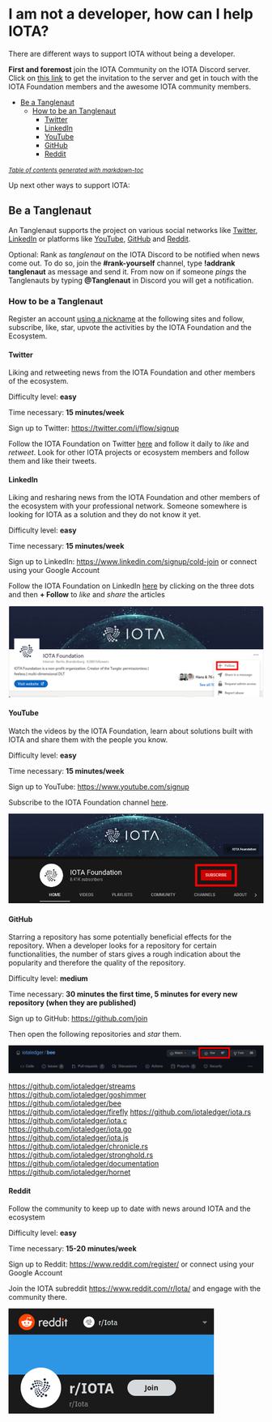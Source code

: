 # I am not a developer, how can I help IOTA?

There are different ways to support IOTA without being a developer.

**First and foremost** join the IOTA Community on the IOTA Discord server. Click on [this link](http://discord.iota.org/) to get the invitation to the server and get in touch with the IOTA Foundation members and the awesome IOTA community members.

  * [Be a Tanglenaut](#be-a-tanglenaut)
    + [How to be an Tanglenaut](#how-to-be-a-tanglenaut)
      - [Twitter](#twitter)
      - [LinkedIn](#linkedin)
      - [YouTube](#youtube)
      - [GitHub](#github)
      - [Reddit](#reddit)

<small><i><a href='http://ecotrust-canada.github.io/markdown-toc/'>Table of contents generated with markdown-toc</a></i></small>

Up next other ways to support IOTA:

## Be a Tanglenaut

An Tanglenaut supports the project on various social networks like [Twitter](https://twitter.com/iota/), [LinkedIn](https://www.linkedin.com/company/iotafoundation/) or platforms like [YouTube](https://www.youtube.com/c/iotafoundation), [GitHub](https://github.com/iotaledger/) and [Reddit](https://reddit.com/r/iota).

Optional: Rank as *tanglenaut* on the IOTA Discord to be notified when news come out. To do so, join the **#rank-yourself** channel, type **!addrank tanglenaut** as message and send it. From now on if someone *pings* the Tanglenauts by typing **@Tanglenaut** in Discord you will get a notification.

### How to be a Tanglenaut

Register an account <u>using a nickname</u> at the following sites and follow, subscribe, like, star, upvote the activities by the IOTA Foundation and the Ecosystem.

#### Twitter

Liking and retweeting news from the IOTA Foundation and other members of the ecosystem.

Difficulty level: **easy**

Time necessary: **15 minutes/week**

Sign up to Twitter: https://twitter.com/i/flow/signup

Follow the IOTA Foundation on Twitter [here](https://twitter.com/iota/) and follow it daily to *like* and *retweet*. Look for other IOTA projects or ecosystem members and follow them and like their tweets.

#### LinkedIn

Liking and resharing news from the IOTA Foundation and other members of the ecosystem with your professional network. Someone somewhere is looking for IOTA as a solution and they do not know it yet.

Difficulty level: **easy**

Time necessary: **15 minutes/week**

Sign up to LinkedIn: https://www.linkedin.com/signup/cold-join or connect using your Google Account

Follow the IOTA Foundation on LinkedIn [here](https://www.linkedin.com/company/iotafoundation/) by clicking on the three dots and then **+ Follow** to *like* and *share* the articles

![image-20210115161351884](/community/images/image-20210115161351884.png)

#### YouTube

Watch the videos by the IOTA Foundation, learn about solutions built with IOTA and share them with the people you know.

Difficulty level: **easy**

Time necessary: **15 minutes/week**

Sign up to YouTube: https://www.youtube.com/signup

Subscribe to the IOTA Foundation channel [here](https://www.youtube.com/c/iotafoundation).

![image-20210115164439927](/community/images/image-20210115164439927.png)



#### GitHub

Starring a repository has some potentially beneficial effects for the  repository. When a developer looks for a repository for certain  functionalities, the number of stars gives a rough indication about the  popularity and therefore the quality of the repository.

Difficulty level: **medium**

Time necessary: **30 minutes the first time, 5 minutes for every new repository (when they are published)**

Sign up to GitHub: https://github.com/join

Then open the following repositories and *star* them.

![image-20210115162757470](/community/images/image-20210115162757470.png)

https://github.com/iotaledger/streams  
https://github.com/iotaledger/goshimmer  
https://github.com/iotaledger/bee  
https://github.com/iotaledger/firefly
https://github.com/iotaledger/iota.rs  
https://github.com/iotaledger/iota.c  
https://github.com/iotaledger/iota.go  
https://github.com/iotaledger/iota.js  
https://github.com/iotaledger/chronicle.rs  
https://github.com/iotaledger/stronghold.rs  
https://github.com/iotaledger/documentation  
https://github.com/iotaledger/hornet  

#### Reddit

Follow the community to keep up to date with news around IOTA and the ecosystem

Difficulty level: **easy**

Time necessary: **15-20 minutes/week**

Sign up to Reddit: https://www.reddit.com/register/ or connect using your Google Account

Join the IOTA subreddit https://www.reddit.com/r/Iota/ and engage with the community there.

 ![image-20210115164131145](/community/images/image-20210115164131145.png)

